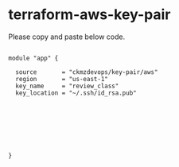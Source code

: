 # terraform-aws-key-pair



Please copy and paste below code.




```

module "app" {

  source       = "ckmzdevops/key-pair/aws"
  region       = "us-east-1"
  key_name     = "review_class"
  key_location = "~/.ssh/id_rsa.pub"








}
```